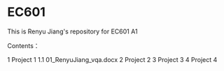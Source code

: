 # EC601
This is Renyu Jiang's repository for EC601 A1

Contents：

1 Project 1
  1.1 01_RenyuJiang_vqa.docx
2 Project 2
3 Project 3
4 Project 4
